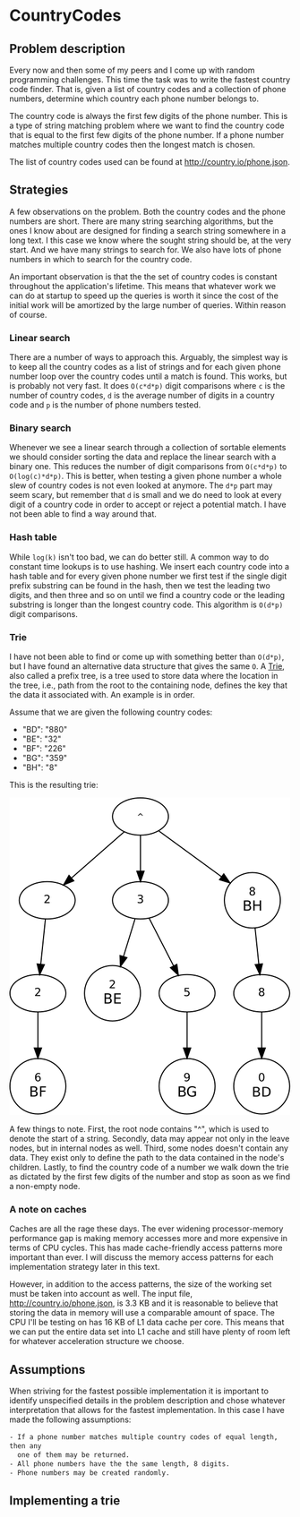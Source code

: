 # CountryCodes

## Problem description

Every now and then some of my peers and I come up with random programming
challenges. This time the task was to write the fastest country code finder.
That is, given a list of country codes and a collection of phone numbers,
determine which country each phone number belongs to.

The country code is always the first few digits of the phone number. This is a
type of string matching problem where we want to find the country code that is
equal to the first few digits of the phone number. If a phone number matches
multiple country codes then the longest match is chosen.

The list of country codes used can be found at http://country.io/phone.json.


## Strategies

A few observations on the problem. Both the country codes and the phone numbers
are short. There are many string searching algorithms, but the ones I know about
are designed for finding a search string somewhere in a long text. I this case
we know where the sought string should be, at the very start. And we have many
strings to search for. We also have lots of phone numbers in which to search for
the country code.

An important observation is that the the set of country codes is constant
throughout the application's lifetime. This means that whatever work we can do
at startup to speed up the queries is worth it since the cost of the initial
work will be amortized by the large number of queries. Within reason of course.

### Linear search
There are a number of ways to approach this. Arguably, the simplest way is to
keep all the country codes as a list of strings and for each given phone number
loop over the country codes until a match is found. This works, but is probably
not very fast. It does `O(c*d*p)` digit comparisons where `c` is the number of
country codes, `d` is the average number of digits in a country code and `p` is
the number of phone numbers tested.

### Binary search
Whenever we see a linear search through a collection of sortable elements we
should consider sorting the data and replace the linear search with a binary
one. This reduces the number of digit comparisons from `O(c*d*p)` to
`O(log(c)*d*p)`. This is better, when testing a given phone number a whole slew
of country codes is not even looked at anymore. The `d*p` part may seem scary,
but remember that `d` is small and we do need to look at every digit of a country
code in order to accept or reject a potential match. I have not been able to
find a way around that.

### Hash table
While `log(k)` isn't too bad, we can do better still. A common way to do
constant time lookups is to use hashing. We insert each country code into a hash
table and for every given phone number we first test if the single digit prefix
substring can be found in the hash, then we test the leading two digits, and
then three and so on until we find a country code or the leading substring is
longer than the longest country code. This algorithm is `O(d*p)` digit
comparisons.

### Trie
I have not been able to find or come up with something better than `O(d*p)`, but
I have found an alternative data structure that gives the same `O`. A
[Trie](https://en.wikipedia.org/wiki/Trie), also called a prefix tree, is a tree
used to store data where the location in the tree, i.e., path from the root to
the containing node, defines the key that the data it associated with. An
example is in order.

Assume that we are given the following country codes:

 - "BD": "880"
 - "BE": "32"
 - "BF": "226"
 - "BG": "359"
 - "BH": "8"


This is the resulting trie:

![](/images/trie_ex.png "")

A few things to note. First, the root node contains "^", which is used to denote
the start of a string. Secondly, data may appear not only in the leave nodes,
but in internal nodes as well. Third, some nodes doesn't contain any data. They
exist only to define the path to the data contained in the node's children.
Lastly, to find the country code of a number we walk down the trie as dictated
by the first few digits of the number and stop as soon as we find a non-empty
node.

### A note on caches

Caches are all the rage these days. The ever widening processor-memory
performance gap is making memory accesses more and more expensive in terms of
CPU cycles. This has made cache-friendly access patterns more important than
ever. I will discuss the memory access patterns for each implementation strategy
later in this text.

However, in addition to the access patterns, the size of the working set must be
taken into account as well. The input file, http://country.io/phone.json, is 3.3
KB and it is reasonable to believe that storing the data in memory will use a
comparable amount of space. The CPU I'll be testing on has 16 KB of L1 data
cache per core. This means that we can put the entire data set into L1 cache and
still have plenty of room left for whatever acceleration structure we choose.


## Assumptions

When striving for the fastest possible implementation it is important to
identify unspecified details in the problem description and chose whatever
interpretation that allows for the fastest implementation. In this case I have
made the following assumptions:

    - If a phone number matches multiple country codes of equal length, then any
      one of them may be returned.
    - All phone numbers have the the same length, 8 digits.
    - Phone numbers may be created randomly.


## Implementing a trie




[//]: # (Comment.)
